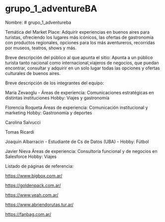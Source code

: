 # grupo_1_adventureBA

Nombre: # grupo_1_adventureba

Temática del Market Place:
Adquirir experiencias en buenos aires para turistas, ofreciendo los lugares más icónicos, las ofertas de gastronomía con productos regionales, 
opciones para los más aventureros, recorridas por museos, teatros, shows y más.

Breve descripción del público al que apunta el sitio:
Apunta a un público turista tanto nacional como internacional,viajeros de negocios, que puedan encontrar, consultar y adquirir en un solo lugar todas las opciones y ofertas culturales de buenos aires. 

Breve descripción de los integrantes del equipo:

Maria Zevaoglu -
Áreas de experiencia:  Comunicaciones estratégicas en distintas instituciones 
Hobby: Viajes y gastronomía 

Florencia Roqueta
Áreas de experiencia:  Comunicación institucional y marketing
Hobby: Gastronomía y deportes

Carolina Salvucci


Tomas Ricardi

Joaquin Albarracin -
Estudiante de Cs de Datos (UBA) -
Hobby: Fútbol

Javier Nieva
Áreas de experiencia: Consultoría funcional y de negocios en Salesforce
Hobby: Viajes


Listado de páginas de referencia:

https://www.bigbox.com.ar/

https://goldenpack.com.ar/

https://www.yeah.com.ar/

https://www.abriendorutas.tur.ar/

https://fanbag.com.ar/
